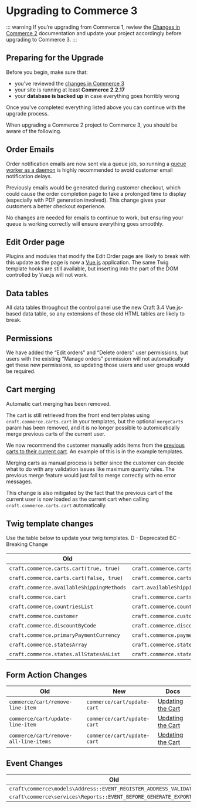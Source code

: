 # Upgrading to Commerce 3

::: warning
If you’re upgrading from Commerce 1, review the [Changes in Commerce 2](https://docs.craftcms.com/commerce/v2/changes-in-commerce-2.html) documentation and update your project accordingly before upgrading to Commerce 3.
:::

## Preparing for the Upgrade

Before you begin, make sure that:

- you've reviewed the [changes in Commerce 3](https://github.com/craftcms/commerce/blob/master/CHANGELOG.md#300---2020-01-28)
- your site is running at least **Commerce 2.2.17**
- your **database is backed up** in case everything goes horribly wrong

Once you've completed everything listed above you can continue with the upgrade process.

When upgrading a Commerce 2 project to Commerce 3, you should be aware of the following.

## Order Emails

Order notification emails are now sent via a queue job, so running a [queue worker as a daemon](https://nystudio107.com/blog/robust-queue-job-handling-in-craft-cms) is highly recommended to avoid customer email notification delays.

Previously emails would be generated during customer checkout, which could cause the order completion page to take a prolonged time to display (especially with PDF generation involved). This change gives your customers a better checkout experience.

No changes are needed for emails to continue to work, but ensuring your queue is working correctly will ensure everything goes smoothly.


## Edit Order page

Plugins and modules that modify the Edit Order page are likely to break with this update as the page is now a [Vue.js](https://vuejs.org/) application. 
The same Twig template hooks are still available, but inserting into the part of the DOM controlled by Vue.js will not work.


## Data tables

All data tables throughout the control panel use the new Craft 3.4 Vue.js-based data table, so any extensions of those old HTML tables are likely to break.


## Permissions

We have added the “Edit orders” and “Delete orders” user permissions, but users with the existing “Manage orders” permission will not automatically get these new permissions, so updating those users and user groups would be required.


## Cart merging

Automatic cart merging has been removed.

The cart is still retrieved from the front end templates using `craft.commerce.carts.cart` in your templates, but the optional `mergeCarts` param has been removed, and it is no longer possible to automicatically merge previous carts of the current user. 

We now recommend the customer manually adds items from the [previous carts to their current cart](adding-to-and-updating-the-cart.md#restoring-previous-cart-contents). An example of this is in the example templates.

Merging carts as manual process is better since the customer can decide what to do with any validation issues like maximum quanity rules. The previous merge feature would just fail to merge correctly with no error messages. 

This change is also mitigated by the fact that the previous cart of the current user is now loaded as the current cart when calling `craft.commerce.carts.cart` automatically.

## Twig template changes

Use the table below to update your twig templates.
D - Deprecated
BC - Breaking Change

| Old                                       | New                                                                 | Change |
| ----------------------------------------- | ------------------------------------------------------------------- | ------ |
| `craft.commerce.carts.cart(true, true)`   | `craft.commerce.carts.cart(true)`                                   | BC     |
| `craft.commerce.carts.cart(false, true)`  | `craft.commerce.carts.cart(false)`                                  | BC     |
| `craft.commerce.availableShippingMethods` | `cart.availableShippingMethod`                                      | BC     |
| `craft.commerce.cart`                     | `craft.commerce.carts.cart`                                         | BC     |
| `craft.commerce.countriesList`            | `craft.commerce.countries.allCountriesAsList`                       | BC     |
| `craft.commerce.customer`                 | `craft.commerce.customers.customer`                                 | BC     |
| `craft.commerce.discountByCode`           | `craft.commerce.discounts.discountByCode`                           | BC     |
| `craft.commerce.primaryPaymentCurrency`   | `craft.commerce.paymentCurrencies.primaryPaymentCurrency`           | BC     |
| `craft.commerce.statesArray`              | `craft.commerce.states.allStatesAsList`                             | BC     |
| `craft.commerce.states.allStatesAsList`          | `craft.commerce.states.getAllEnabledStatesAsListGroupedByCountryId` | BC     |

## Form Action Changes

| Old                                    | New                         | Docs                                                                        |
| -------------------------------------- | --------------------------- | --------------------------------------------------------------------------- |
| `commerce/cart/remove-line-item`       | `commerce/cart/update-cart` | [Updating the Cart](adding-to-and-updating-the-cart.md#updating-line-items) |
| `commerce/cart/update-line-item`       | `commerce/cart/update-cart` | [Updating the Cart](adding-to-and-updating-the-cart.md#updating-line-items) |
| `commerce/cart/remove-all-line-items`  | `commerce/cart/update-cart` | [Updating the Cart](adding-to-and-updating-the-cart.md#updating-line-items) |

## Event Changes

| Old                                                          | New                                                        |
| ------------------------------------------------------------ | ---------------------------------------------------------- |
| `craft\commerce\models\Address::EVENT_REGISTER_ADDRESS_VALIDATION_RULES` | `craft\base\Model::EVENT_DEFINE_RULES`         |
| `craft\commerce\services\Reports::EVENT_BEFORE_GENERATE_EXPORT` | `craft\base\Element::EVENT_REGISTER_EXPORTERS`          |

